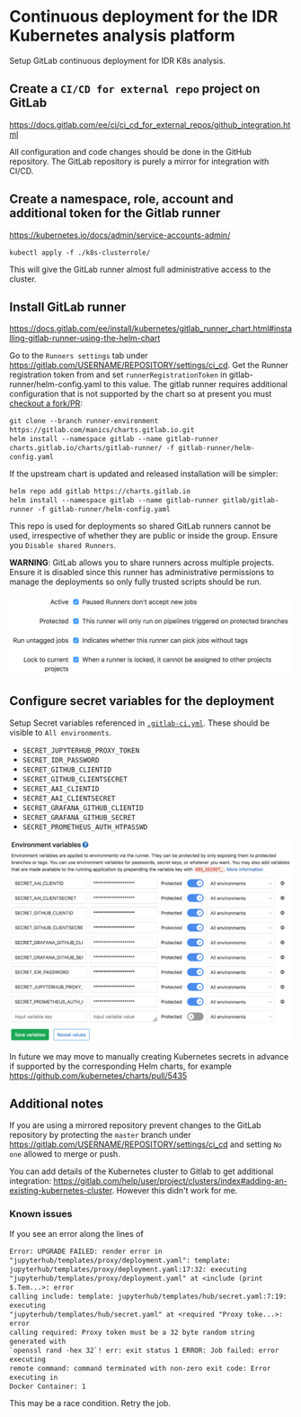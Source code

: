 # Continuous deployment for the IDR Kubernetes analysis platform

Setup GitLab continuous deployment for IDR K8s analysis.


## Create a `CI/CD for external repo` project on GitLab

https://docs.gitlab.com/ee/ci/ci_cd_for_external_repos/github_integration.html

All configuration and code changes should be done in the GitHub repository.
The GitLab repository is purely a mirror for integration with CI/CD.


## Create a namespace, role, account and additional token for the Gitlab runner

https://kubernetes.io/docs/admin/service-accounts-admin/

    kubectl apply -f ./k8s-clusterrole/

This will give the GitLab runner almost full administrative access to the cluster.


## Install GitLab runner

https://docs.gitlab.com/ee/install/kubernetes/gitlab_runner_chart.html#installing-gitlab-runner-using-the-helm-chart

Go to the `Runners settings` tab under https://gitlab.com/USERNAME/REPOSITORY/settings/ci_cd.
Get the Runner registration token from and set `runnerRegistrationToken` in gitlab-runner/helm-config.yaml to this value.
The gitlab runner requires additional configuration that is not supported by the chart so at present you must [checkout a fork/PR](https://gitlab.com/charts/charts.gitlab.io/merge_requests/120):

    git clone --branch runner-environment https://gitlab.com/manics/charts.gitlab.io.git
    helm install --namespace gitlab --name gitlab-runner charts.gitlab.io/charts/gitlab-runner/ -f gitlab-runner/helm-config.yaml

If the upstream chart is updated and released installation will be simpler:

    helm repo add gitlab https://charts.gitlab.io
    helm install --namespace gitlab --name gitlab-runner gitlab/gitlab-runner -f gitlab-runner/helm-config.yaml

This repo is used for deployments so shared GitLab runners cannot be used, irrespective of whether they are public or inside the group.
Ensure you `Disable shared Runners`.

**WARNING**: GitLab allows you to share runners across multiple projects.
Ensure it is disabled since this runner has administrative permissions to manage the deployments so only fully trusted scripts should be run.

![GitLab protect runner](docs/gitlab-protect-runner.png)


## Configure secret variables for the deployment

Setup Secret variables referenced in [`.gitlab-ci.yml`](.gitlab-ci.yml).
These should be visible to `All environments`.
- `SECRET_JUPYTERHUB_PROXY_TOKEN`
- `SECRET_IDR_PASSWORD`
- `SECRET_GITHUB_CLIENTID`
- `SECRET_GITHUB_CLIENTSECRET`
- `SECRET_AAI_CLIENTID`
- `SECRET_AAI_CLIENTSECRET`
- `SECRET_GRAFANA_GITHUB_CLIENTID`
- `SECRET_GRAFANA_GITHUB_SECRET`
- `SECRET_PROMETHEUS_AUTH_HTPASSWD`

![GitLab secret variables](docs/gitlab-secret-variables.png)

In future we may move to manually creating Kubernetes secrets in advance if supported by the corresponding Helm charts, for example https://github.com/kubernetes/charts/pull/5435


## Additional notes

If you are using a mirrored repository prevent changes to the GitLab repository by protecting the `master` branch under https://gitlab.com/USERNAME/REPOSITORY/settings/ci_cd and setting `No one` allowed to merge or push.

You can add details of the Kubernetes cluster to Gitlab to get additional integration: https://gitlab.com/help/user/project/clusters/index#adding-an-existing-kubernetes-cluster.
However this didn't work for me.


### Known issues

If you see an error along the lines of
```
Error: UPGRADE FAILED: render error in
"jupyterhub/templates/proxy/deployment.yaml": template:
jupyterhub/templates/proxy/deployment.yaml:17:32: executing
"jupyterhub/templates/proxy/deployment.yaml" at <include (print $.Tem...>: error
calling include: template: jupyterhub/templates/hub/secret.yaml:7:19: executing
"jupyterhub/templates/hub/secret.yaml" at <required "Proxy toke...>: error
calling required: Proxy token must be a 32 byte random string generated with
`openssl rand -hex 32`! err: exit status 1 ERROR: Job failed: error executing
remote command: command terminated with non-zero exit code: Error executing in
Docker Container: 1
```
This may be a race condition.
Retry the job.
